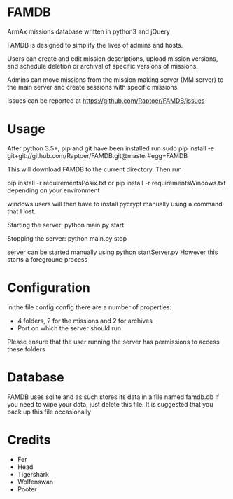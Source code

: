 FAMDB
=====

ArmAx missions database written in python3 and jQuery

FAMDB is designed to simplify the lives of admins and hosts.

Users can create and edit mission descriptions, upload mission versions, and
schedule deletion or archival of specific versions of missions.

Admins can move missions from the mission making server (MM server) to the main server
and create sessions with specific missions.

Issues can be reported at https://github.com/Raptoer/FAMDB/issues

Usage
=====
After python 3.5+, pip and git have been installed run
sudo pip install -e git+git://github.com/Raptoer/FAMDB.git@master#egg=FAMDB

This will download FAMDB to the current directory.
Then run 

pip install -r requirementsPosix.txt or pip install -r requirementsWindows.txt depending on your environment

windows users will then have to install pycrypt manually using a command that I lost.

Starting the server:
python main.py start

Stopping the server:
python main.py stop

server can be started manually using 
python startServer.py
However this starts a foreground process

Configuration
=============
in the file config.config there are a number of properties:
* 4 folders, 2 for the missions and 2 for archives
* Port on which the server should run
 
Please ensure that the user running the server has permissions to access these folders

Database
========
FAMDB uses sqlite and as such stores its data in a file named famdb.db
If you need to wipe your data, just delete this file.
It is suggested that you back up this file occasionally

Credits
=====
* Fer
* Head
* Tigershark
* Wolfenswan
* Pooter
